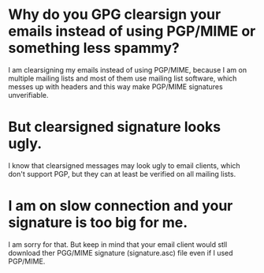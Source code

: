 ﻿Why do you GPG clearsign your emails instead of using PGP/MIME or something less spammy?
========================================================================================

I am clearsigning my emails instead of using PGP/MIME, because I am on 
multiple mailing lists and most of them use mailing list software, 
which messes up with headers and this way make PGP/MIME signatures 
unverifiable.
    
But clearsigned signature looks ugly.
=====================================
    
I know that clearsigned messages may look ugly to email clients, which
don't support PGP, but they can at least be verified on all mailing lists.

I am on slow connection and your signature is too big for me.
=============================================================

I am sorry for that. But keep in mind that your email client would stll
download ther PGG/MIME signature (signature.asc) file even if I used
PGP/MIME.
